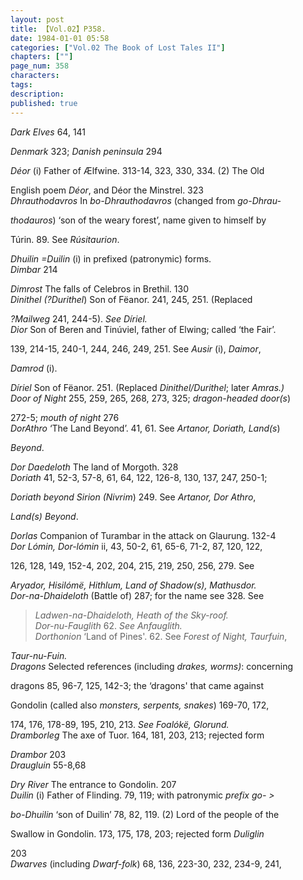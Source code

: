 ```yaml
---
layout: post
title: 【Vol.02】P358.
date: 1984-01-01 05:58
categories: ["Vol.02 The Book of Lost Tales II"]
chapters: [""]
page_num: 358
characters: 
tags: 
description: 
published: true
---
```


<p style="text-indent: 0;">
<I>Dark Elves</I> 64, 141
</p>

<I>Denmark</I> 323; <I>Danish peninsula</I> 294

<I>Déor</I> (i) Father of Ælfwine. 313-14, 323, 330, 334. (2) The Old

English poem <I>Déor</I>, and Déor the Minstrel. 323<BR><I>Dhrauthodavros</I> In <I>bo-Dhrauthodavros</I> (changed from <I>go-Dhrau-</I>

<I>thodauros</I>) ‘son of the weary forest’, name given to himself by

Túrin. 89. See <I>Rúsitaurion</I>.

<I>Dhuilin =Duilin</I> (i) in prefixed (patronymic) forms.<BR><I>Dimbar</I> 214

<I>Dimrost</I> The falls of Celebros in Brethil. 130<BR><I>Dinithel (?Durithel</I>) Son of Fëanor. 241, 245, 251. (Replaced

<I>?Mailweg</I> 241<I></I>, 244-5). <I>See Díriel.<BR>Dior</I> Son of Beren and Tinúviel, father of Elwing; called ‘the Fair’.

139, 214-15, 240-1, 244, 246, 249, 251. See <I>Ausir</I> (i), <I>Daimor</I>,

<I>Damrod</I> (i).

<I>Díriel</I> Son of Fëanor. 251. (Replaced <I>Dinithel/Durithel</I>; later <I>Amras.)<BR>Door of Night</I> 255, 259, 265, 268, 273, 325; <I>dragon-headed door(s</I>)

272-5; <I>mouth of night</I> 276<BR><I>DorAthro</I> ‘The Land Beyond’. 41, 61. See <I>Artanor, Doriath, Land(s</I>)

<I>Beyond</I>.

<I>Dor Daedeloth</I> The land of Morgoth. 328<BR><I>Doriath</I> 41, 52-3, 57-8, 61, 64, 122, 126-8, 130, 137, 247, 250-1;

<I>Doriath beyond Sirion (Nivrim</I>) 249. See <I>Artanor, Dor Athro</I>,

<I>Land(s) Beyond</I>.

<I>Dorlas</I> Companion of Turambar in the attack on Glaurung. 132-4<BR><I>Dor Lómin, Dor-lómin</I> ii, 43, 50-2, 61, 65-6, 71-2, 87, 120, 122,

126, 128, 149, 152-4, 202, 204, 215, 219, 250, 256, 279. See

<I>Aryador, Hisilómë, Hithlum, Land of Shadow(s), Mathusdor.<BR>Dor-na-Dhaideloth</I> (Battle of) 287; for the name see 328. See

> <I>Ladwen-na-Dhaideloth, Heath of the Sky-roof.<BR>Dor-nu-Fauglith</I> 62. <I>See Anfauglith.<BR>Dorthonion</I> ‘Land of Pines'. 62. See <I>Forest of Night, Taurfuin</I>,

<I>Taur-nu-Fuin.<BR>Dragons</I> Selected references (including <I>drakes, worms)</I>: concerning

dragons 85, 96-7, 125, 142-3; the ‘dragons' that came against

Gondolin (called also <I>monsters, serpents, snakes</I>) 169-70, 172,

174, 176, 178-89, 195, 210, 213. <I>See Foalókë, Glorund.<BR>Dramborleg</I> The axe of Tuor. 164, 181, 203, 213; rejected form

<I>Drambor</I> 203<BR><I>Draugluin</I> 55-8,68

<I>Dry River</I> The entrance to Gondolin. 207<BR><I>Duilin</I> (i) Father of Flinding. 79, 119; with patronymic <I>prefix go- ></I>

<I>bo-Dhuilin</I> ‘son of Duilin’ 78, 82, 119. (2) Lord of the people of the

Swallow in Gondolin. 173, 175, 178, 203; rejected form <I>Duliglin</I>

203<BR><I>Dwarves</I> (including <I>Dwarf-folk</I>) 68, 136, 223-30, 232, 234-9, 241,

